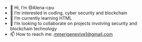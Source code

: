 - 👋 Hi, I’m @Alena-cpu
- 👀 I’m interested in coding, cyber security and blockchain
- 🌱 I’m currently learning HTML
- 💞️ I’m looking to collaborate on projects involving security and blockchain technology
- 📫 How to reach me: mmerigenevive1@gmail.com 

<!---
Alena-cpu/Alena-cpu is a ✨ special ✨ repository because its `README.md` (this file) appears on your GitHub profile.
You can click the Preview link to take a look at your changes.
--->
